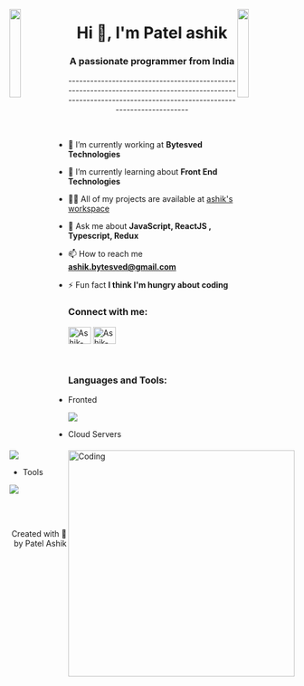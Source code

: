 <img align="left" src="https://user-images.githubusercontent.com/65187002/144930161-2f783401-8d27-4fdf-a2f7-cc0ba32f1f1f.gif" width="20%" style="display:inline;"><img align="right" src="https://user-images.githubusercontent.com/65187002/144930161-2f783401-8d27-4fdf-a2f7-cc0ba32f1f1f.gif" width="20%" style="display:inline;">

<h1 align="center">Hi 👋, I'm Patel ashik</h1>
<h3 align="center">A passionate programmer from India</h3>

<p align="center"> -------------------------------------------------------------------------------------------------------------------------------------------------------------- </p>

<img align="right" alt="Coding" width="400" src="https://camo.githubusercontent.com/40165a147c3dcea0fa1db780bb533fc5f98546ccfb9d5d05ddb2f429277f5348/68747470733a2f2f616e616c7974696373696e6469616d61672e636f6d2f77702d636f6e74656e742f75706c6f6164732f323031382f31322f646576656c6f7065722d6472696262626c652e676966">
<br>

- 🔭 I’m currently working at **Bytesved Technologies**

- 🌱 I’m currently learning about **Front End Technologies**    

- 👨‍💻 All of my projects are available at [ashik's workspace]((https://github.com/patelashik17))

- 💬 Ask me about **JavaScript, ReactJS , Typescript, Redux**

- 📫 How to reach me **ashik.bytesved@gmail.com**

- ⚡ Fun fact **I think I'm hungry about coding**

<h3 align="left">Connect with me:</h3>
<p align="left">
<a href="https://www.linkedin.com/in/patelashik17" target="blank"><img align="center" src="https://skillicons.dev/icons?i=linkedin" alt="Ashik-patel" height="30" width="40" /></a>
  <a href="https://www.instagram.com/aj_patel_17/" target="blank"><img align="center" src="https://skillicons.dev/icons?i=instagram" alt="Ashik-patel" height="30" width="40" /></a>
</p>
<br>
<h3 align="left">Languages and Tools:</h3>

- Fronted
<p align="left">
  <a href="https://skillicons.dev">
    <img src="https://skillicons.dev/icons?i=html,css,materialui,tailwind,sass,bootstrap,js,react,typescript,redux" />
  </a>
</p>

- Cloud Servers
<p align="left">
  <a href="https://skillicons.dev">
    <img src="https://skillicons.dev/icons?i=firebase" />
  </a>
</p>

- Tools
<p align="left">
  <a href="https://skillicons.dev">
    <img src="https://skillicons.dev/icons?i=git,linux,vscode,postman,github" />
  </a>
</p>
<br/>

<br>
<p align="right" > Created with 🧡 by Patel Ashik</a></p>
